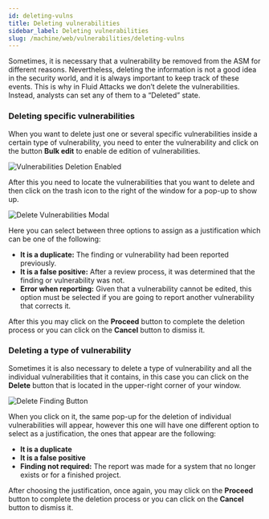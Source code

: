 ```yaml
---
id: deleting-vulns
title: Deleting vulnerabilities
sidebar_label: Deleting vulnerabilities
slug: /machine/web/vulnerabilities/deleting-vulns
---
```


Sometimes, it is necessary that a vulnerability be removed from the ASM
for different reasons. Nevertheless, deleting the information is not a good idea in
the security world, and it is always important to keep track of these events.
This is why in Fluid Attacks we don’t delete the vulnerabilities.
Instead, analysts can set any of them to a “Deleted” state.

### Deleting specific vulnerabilities

When you want to delete just one or several specific vulnerabilities inside a certain
type of vulnerability, you need to enter the vulnerability and click on the
button **Bulk edit** to enable de edition of vulnerabilities.

![Vulnerabilities Deletion Enabled](/img/web/vulnerabilities/deleting-vulns/vulns_delete_enabled.png)

After this you need to locate the vulnerabilities that you want to delete
and then click on the trash icon to the right of the window for a pop-up to show up.

![Delete Vulnerabilities Modal](/img/web/vulnerabilities/deleting-vulns/delete_vuln_modal.png)

Here you can select between three options to assign as a justification which can be one
of the following:

- **It is a duplicate:** The finding or vulnerability had been reported previously.
- **It is a false positive:** After a review process, it was determined that the finding
or vulnerability was not.
- **Error when reporting:** Given that a vulnerability cannot be edited, this option must
be selected if you are going to report another vulnerability that corrects it.

After this you may click on the **Proceed** button to complete the deletion process or
you can click on the **Cancel** button to dismiss it.

### Deleting a type of vulnerability

Sometimes it is also necessary to delete a type of vulnerability and all the individual
vulnerabilities that it contains, in this case you can click on the **Delete** button that
is located in the upper-right corner of your window.

![Delete Finding Button](/img/web/vulnerabilities/deleting-vulns/delete_finding_button.png)

When you click on it, the same pop-up for the deletion of individual vulnerabilities will
appear, however this one will have one different option to select as a justification, the
ones that appear are the following:

- **It is a duplicate**
- **It is a false positive**
- **Finding not required:** The report was made for a system that no longer exists or
for a finished project.

After choosing the justification, once again, you may click on the **Proceed** button to
complete the deletion process or you can click on the **Cancel** button to dismiss it.
